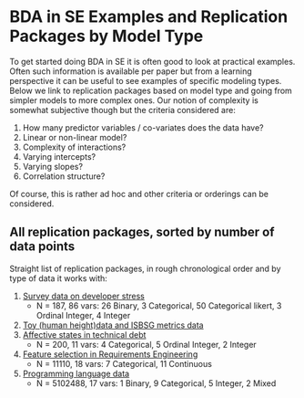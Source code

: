# BDA in SE Examples and Replication Packages by Model Type

To get started doing BDA in SE it is often good to look at practical examples. Often such information is available per paper but from a learning perspective it can be useful to see examples of specific modeling types. Below we link to replication packages based on model type and going from simpler models to more complex ones. Our notion of complexity is somewhat subjective though but the criteria considered are:

1. How many predictor variables / co-variates does the data have?
2. Linear or non-linear model?
3. Complexity of interactions?
4. Varying intercepts?
5. Varying slopes?
6. Correlation structure?

Of course, this is rather ad hoc and other criteria or orderings can be considered.

## All replication packages, sorted by number of data points

Straight list of replication packages, in rough chronological order and by type of data it works with:

1. [Survey data on developer stress](https://github.com/torkar/rise2flow)
    - N = 187, 86 vars: 26 Binary, 3 Categorical, 50 Categorical likert, 3 Ordinal Integer, 4 Integer
2. [Toy (human height)data and ISBSG metrics data](https://github.com/torkar/BDA_in_ESE)
3. [Affective states in technical debt](https://github.com/torkar/affective_states)
    - N = 200, 11 vars: 4 Categorical, 5 Ordinal Integer, 2 Integer
4. [Feature selection in Requirements Engineering](https://github.com/torkar/feature-selection-RBS)
    - N = 11110, 18 vars: 7 Categorical, 11 Continuous
5. [Programming language data](https://github.com/torkar/BDA-PL)
    - N = 5102488, 17 vars: 1 Binary, 9 Categorical, 5 Integer, 2 Mixed